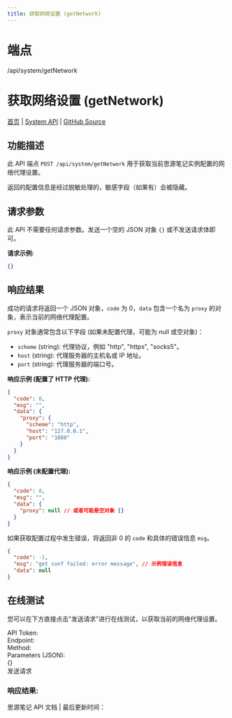 ```yaml
---
title: 获取网络设置 (getNetwork)
---
```

# 端点

/api/system/getNetwork

# 获取网络设置 (getNetwork)

[首页](../index.html) | [System API](index.html) | [GitHub Source](https://github.com/siyuan-note/siyuan/blob/master/kernel/api/system.go#L37)

## 功能描述

此 API 端点 `POST /api/system/getNetwork` 用于获取当前思源笔记实例配置的网络代理设置。

返回的配置信息是经过脱敏处理的，敏感字段（如果有）会被隐藏。

## 请求参数

此 API 不需要任何请求参数。发送一个空的 JSON 对象 `{}` 或不发送请求体即可。

**请求示例:**

```json
{}
```

## 响应结果

成功的请求将返回一个 JSON 对象，`code` 为 0，`data` 包含一个名为 `proxy` 的对象，表示当前的网络代理配置。

`proxy` 对象通常包含以下字段 (如果未配置代理，可能为 null 或空对象)：

-   `scheme` (string): 代理协议，例如 "http", "https", "socks5"。
-   `host` (string): 代理服务器的主机名或 IP 地址。
-   `port` (string): 代理服务器的端口号。

**响应示例 (配置了 HTTP 代理):**

```json
{
  "code": 0,
  "msg": "",
  "data": {
    "proxy": {
      "scheme": "http",
      "host": "127.0.0.1",
      "port": "1080"
    }
  }
}
```

**响应示例 (未配置代理):**

```json
{
  "code": 0,
  "msg": "",
  "data": {
    "proxy": null // 或者可能是空对象 {}
  }
}
```

如果获取配置过程中发生错误，将返回非 0 的 `code` 和具体的错误信息 `msg`。

```json
{
  "code": -1,
  "msg": "get conf failed: error message", // 示例错误信息
  "data": null
}
```

## 在线测试

您可以在下方直接点击"发送请求"进行在线测试，以获取当前的网络代理设置。

API Token:   
Endpoint:   
Method:   
Parameters (JSON):  
{}  
发送请求

### 响应结果:

思源笔记 API 文档 | 最后更新时间：

